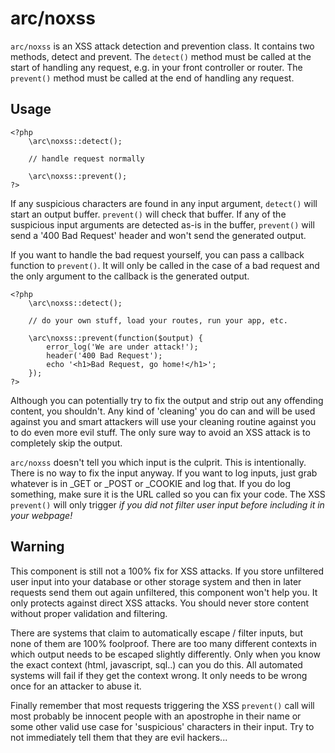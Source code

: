 arc/noxss
=========

`arc/noxss` is an XSS attack detection and prevention class. It contains two methods, detect and prevent.
The `detect()` method must be called at the start of handling any request, e.g. in your front controller or router.
The `prevent()` method must be called at the end of handling any request.

Usage
-----
    <?php
        \arc\noxss::detect();
    
        // handle request normally
    
        \arc\noxss::prevent();
    ?>

If any suspicious characters are found in any input argument, `detect()` will start an output buffer. `prevent()` will 
check that buffer. If any of the suspicious input arguments are detected as-is in the buffer, `prevent()` will send a 
'400 Bad Request' header and won't send the generated output.

If you want to handle the bad request yourself, you can pass a callback function to `prevent()`. It will only be called 
in the case of a bad request and the only argument to the callback is the generated output.

    <?php
        \arc\noxss::detect();
    
        // do your own stuff, load your routes, run your app, etc.
    
        \arc\noxss::prevent(function($output) {
            error_log('We are under attack!');
            header('400 Bad Request');
            echo '<h1>Bad Request, go home!</h1>';
        });
    ?>

Although you can potentially try to fix the output and strip out any offending content, you shouldn't. Any kind of
'cleaning' you do can and will be used against you and smart attackers will use your cleaning routine against you to do
even more evil stuff. The only sure way to avoid an XSS attack is to completely skip the output.

`arc/noxss` doesn't tell you which input is the culprit. This is intentionally. There is no way to fix the input anyway.
If you want to log inputs, just grab whatever is in \_GET or \_POST or \_COOKIE and log that. If you do log something,
make sure it is the URL called so you can fix your code. The XSS `prevent()` will only trigger _if you did not filter 
user input before including it in your webpage!_

Warning
-------
This component is still not a 100% fix for XSS attacks. If you store unfiltered user input into your database or other
storage system and then in later requests send them out again unfiltered, this component won't help you. It only protects
against direct XSS attacks. You should never store content without proper validation and filtering.

There are systems that claim to automatically escape / filter inputs, but none of them are 100% foolproof. There are
too many different contexts in which output needs to be escaped slightly differently. Only when you know the exact context
(html, javascript, sql..) can you do this. All automated systems will fail if they get the context wrong. It only needs
to be wrong once for an attacker to abuse it.

Finally remember that most requests triggering the XSS `prevent()` call will most probably be innocent people with an 
apostrophe in their name or some other valid use case for 'suspicious' characters in their input. Try to not immediately
tell them that they are evil hackers...